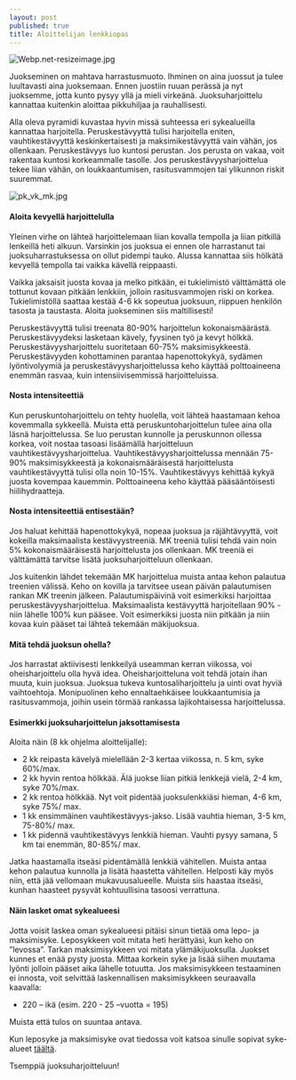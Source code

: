 ```yaml
---
layout: post
published: true
title: Aloittelijan lenkkiopas
---
```

![Webp.net-resizeimage.jpg]({{site.baseurl}}/media/Webp.net-resizeimage.jpg)


Juokseminen on mahtava harrastusmuoto. Ihminen on aina juossut ja tulee luultavasti aina juoksemaan.
Ennen juostiin ruuan perässä ja nyt juoksemme, jotta kunto pysyy yllä ja mieli virkeänä. Juoksuharjoittelu kannattaa 
kuitenkin aloittaa pikkuhiljaa ja rauhallisesti.   

Alla oleva pyramidi kuvastaa hyvin missä suhteessa eri sykealueilla kannattaa harjoitella. Peruskestävyyttä tulisi harjoitella
eniten, vauhtikestävyyttä keskinkertaisesti ja maksimikestävyyttä vain vähän, jos ollenkaan. 
Peruskestävyys luo kuntosi perustan. Jos perusta on vakaa, voit rakentaa kuntosi korkeammalle tasolle. 
Jos peruskestävyysharjoittelua tekee liian vähän, on loukkaantumisen, rasitusvammojen tai ylikunnon riskit suuremmat. 

![pk_vk_mk.jpg]({{site.baseurl}}/media/pk_vk_mk.jpg)


#### Aloita kevyellä harjoittelulla 

Yleinen virhe on lähteä harjoittelemaan liian kovalla tempolla ja liian pitkillä lenkeillä heti alkuun. Varsinkin jos 
juoksua ei ennen ole harrastanut tai juoksuharrastuksessa on ollut pidempi tauko. Alussa kannattaa siis hölkätä kevyellä 
tempolla tai vaikka kävellä reippaasti.  

Vaikka jaksaisit juosta kovaa ja melko pitkään, ei tukielimistö välttämättä ole tottunut kovaan pitkään lenkkiin, jolloin
rasitusvammojen riski on korkea. Tukielimistöllä saattaa kestää 4-6 kk sopeutua juoksuun, riippuen henkilön tasosta ja 
taustasta. Aloita juokseminen siis maltillisesti! 

Peruskestävyyttä tulisi treenata 80-90% harjoittelun kokonaismäärästä. Peruskestävyydeksi lasketaan kävely, fyysinen työ 
ja kevyt hölkkä. Peruskestävyysharjoittelu suoritetaan 60-75% maksimisykkeestä. Peruskestävyyden kohottaminen parantaa
hapenottokykyä, sydämen lyöntivolyymiä ja peruskestävyysharjoittelussa keho käyttää polttoaineena enemmän rasvaa, kuin 
intensiivisemmissä harjoitteluissa. 


#### Nosta intensiteettiä 

Kun peruskuntoharjoittelu on tehty huolella, voit lähteä haastamaan kehoa kovemmalla sykkeellä.
Muista että peruskuntoharjoittelun tulee aina olla läsnä harjoittelussa. Se luo perustan kunnolle ja peruskunnon ollessa
korkea, voit nostaa tasoasi lisäämällä harjoitteluun vauhtikestävyysharjoittelua. Vauhtikestävyysharjoittelussa
mennään 75-90% maksimisykkeestä ja kokonaismääräisestä harjoittelusta vauhtikestävyyttä tulisi olla noin 10-15%. 
Vauhtikestävyys kehittää kykyä juosta kovempaa kauemmin. Polttoaineena keho käyttää pääsääntöisesti hiilihydraatteja.  

#### Nosta intensiteettiä entisestään?

Jos haluat kehittää hapenottokykyä, nopeaa juoksua ja räjähtävyyttä, voit kokeilla maksimaalista kestävyystreeniä. 
MK treeniä tulisi tehdä vain noin 5% kokonaismääräisestä harjoittelusta jos ollenkaan. MK treeniä ei välttämättä tarvitse 
lisätä juoksuharjoitteluun ollenkaan.  

Jos kuitenkin lähdet tekemään MK harjoittelua muista antaa kehon palautua treenien välissä. Keho on kovilla ja tarvitsee 
usean päivän palautumisen rankan MK treenin jälkeen. Palautumispäivinä voit esimerkiksi harjoittaa peruskestävyysharjoittelua.
Maksimaalista kestävyyttä harjoitellaan 90% - niin lähelle 100% kun pääsee. Voit esimerkiksi juosta niin pitkään ja niin kovaa
kuin pääset tai lähteä tekemään mäkijuoksua.  

#### Mitä tehdä juoksun ohella?

Jos harrastat aktiivisesti lenkkeilyä useamman kerran viikossa, voi oheisharjoittelu olla hyvä idea. Oheisharjoitteluna 
voit tehdä jotain ihan muuta, kuin juoksua. Juoksua tukeva kuntosaliharjoittelu ja uinti ovat hyviä vaihtoehtoja. 
Monipuolinen keho ennaltaehkäisee loukkaantumisia ja rasitusvammoja, joihin usein törmää rankassa lajikohtaisessa 
harjoittelussa.

#### Esimerkki juoksuharjoittelun jaksottamisesta

Aloita näin (8 kk ohjelma aloittelijalle): 

* 2 kk reipasta kävelyä mielellään 2-3 kertaa viikossa, n. 5 km, syke 60%/max.
* 2 kk hyvin rentoa hölkkää. Älä juokse liian pitkiä lenkkejä vielä, 2-4 km, syke 70%/max.
* 2 kk rentoa hölkkää. Nyt voit pidentää juoksulenkkiäsi hieman, 4-6 km, syke 75%/ max.
* 1 kk ensimmäinen vauhtikestävyys-jakso. Lisää vauhtia hieman, 3-5 km, 75-80%/ max.
* 1 kk pidennä vauhtikestävyys lenkkiä hieman. Vauhti pysyy samana, 5 km tai enemmän, 80-85%/ max.

Jatka haastamalla itseäsi pidentämällä lenkkiä vähitellen. Muista antaa kehon palautua kunnolla ja lisätä haastetta vähitellen.
Helposti käy myös niin, että jää vellomaan mukavuusalueelle. Muista siis haastaa itseäsi, kunhan haasteet pysyvät 
kohtuullisina tasoosi verrattuna.  


#### Näin lasket omat sykealueesi

Jotta voisit laskea oman sykealueesi pitäisi sinun tietää oma lepo- ja maksimisyke. Leposykkeen voit mitata heti herättyäsi,
kun keho on ”levossa”. Tarkan maksimisykkeen voi mitata ylämäkijuoksulla. Juokset kunnes et enää pysty juosta. 
Mittaa korkein syke ja lisää siihen muutama lyönti jolloin pääset aika lähelle totuutta. Jos maksimisykkeen testaaminen ei 
innosta, voit selvittää laskennallisen maksimisykkeen seuraavalla kaavalla: 
-	220 – ikä (esim. 220 - 25 –vuotta = 195)

Muista että tulos on suuntaa antava.

Kun leposyke ja maksimisyke ovat tiedossa voit katsoa sinulle sopivat syke-alueet [täältä](https://www.laskurini.fi/urheilu/sykerajat/ ).




Tsemppiä juoksuharjoitteluun!
